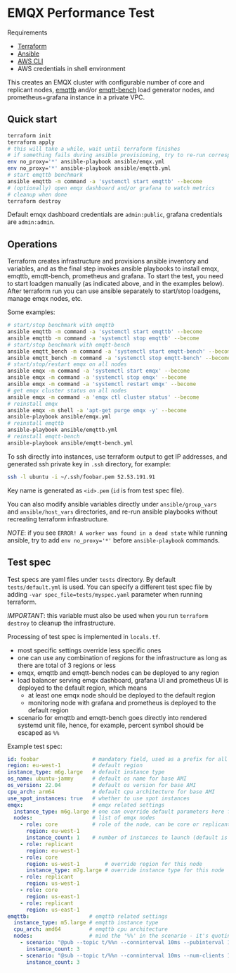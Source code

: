 # EMQX Performance Test

Requirements
- [Terraform](https://developer.hashicorp.com/terraform/downloads)
- [Ansible](https://docs.ansible.com/ansible/latest/installation_guide/intro_installation.html#installing-and-upgrading-ansible-with-pip)
- [AWS CLI](https://docs.aws.amazon.com/cli/latest/userguide/getting-started-install.html)
- AWS credentials in shell environment

This creates an EMQX cluster with configurable number of core and replicant nodes, [emqttb](https://github.com/emqx/emqttb) and/or [emqtt-bench](https://github.com/emqx/emqtt-bench) load generator nodes, and prometheus+grafana instance in a private VPC.

## Quick start

```bash
terraform init
terraform apply
# this will take a while, wait until terraform finishes
# if something fails during ansible provisioning, try to re-run corresponding playbook
env no_proxy='*' ansible-playbook ansible/emqx.yml
env no_proxy='*' ansible-playbook ansible/emqttb.yml
# start emqttb benchmark
ansible emqttb -m command -a 'systemctl start emqttb' --become
# (optionally) open emqx dashboard and/or grafana to watch metrics
# cleanup when done
terraform destroy
```

Default emqx dashboard credentials are `admin:public`, grafana credentials are `admin:admin`.

## Operations

Terraform creates infrastructure and provisions ansible inventory and variables, and as the final step invokes ansible playbooks to install emqx, emqttb, emqtt-bench, prometheus and grafana.
To start the test, you need to start loadgen manually (as indicated above, and in the examples below).
After terraform run you can use ansible separately to start/stop loadgens, manage emqx nodes, etc.

Some examples:
    
```bash
# start/stop benchmark with emqttb
ansible emqttb -m command -a 'systemctl start emqttb' --become
ansible emqttb -m command -a 'systemctl stop emqttb' --become
# start/stop benchmark with emqtt-bench
ansible emqtt_bench -m command -a 'systemctl start emqtt-bench' --become
ansible emqtt_bench -m command -a 'systemctl stop emqtt-bench' --become
# start/stop/restart emqx on all nodes
ansible emqx -m command -a 'systemctl start emqx' --become
ansible emqx -m command -a 'systemctl stop emqx' --become
ansible emqx -m command -a 'systemctl restart emqx' --become
# get emqx cluster status on all nodes
ansible emqx -m command -a 'emqx ctl cluster status' --become
# reinstall emqx
ansible emqx -m shell -a 'apt-get purge emqx -y' --become
ansible-playbook ansible/emqx.yml
# reinstall emqttb
ansible-playbook ansible/emqttb.yml
# reinstall emqtt-bench
ansible-playbook ansible/emqtt-bench.yml
```

To ssh directly into instances, use terraform output to get IP addresses, and generated ssh private key in `.ssh` directory, for example:

```bash
ssh -l ubuntu -i ~/.ssh/foobar.pem 52.53.191.91
```
Key name is generated as `<id>.pem` (`id` is from test spec file).

You can also modify ansible variables directly under `ansible/group_vars` and `ansible/host_vars` directories, and re-run ansible playbooks without recreating terraform infrastructure.

*NOTE*: if you see `ERROR! A worker was found in a dead state` while running ansible, try to add `env no_proxy='*'` before `ansible-playbook` commands.

## Test spec

Test specs are yaml files under `tests` directory. By default `tests/default.yml` is used. You can specify a different test spec file by adding `-var spec_file=tests/myspec.yaml` parameter when running terraform.

*IMPORTANT*: this variable must also be used when you run `terraform destroy` to cleanup the infrastructure.

Processing of test spec is implemented in `locals.tf`.

- most specific settings override less specific ones
- one can use any combination of regions for the infrastructure as long as there are total of 3 regions or less
- emqx, emqttb and emqtt-bench nodes can be deployed to any region
- load balancer serving emqx dashboard, grafana UI and prometheus UI is deployed to the default region, which means
  - at least one emqx node should be deployed to the default region
  - monitoring node with grafana and prometheus is deployed to the default region
- scenario for emqttb and emqtt-bench goes directly into rendered systemd unit file, hence, for example, percent symbol should be escaped as `%%`

Example test spec:

```yaml
id: foobar                 # mandatory field, used as a prefix for all resources, must be unique, but not very long
region: eu-west-1          # default region
instance_type: m6g.large   # default instance type
os_name: ubuntu-jammy      # default os name for base AMI
os_version: 22.04          # default os version for base AMI
cpu_arch: arm64            # default cpu architecture for base AMI
use_spot_instances: true   # whether to use spot instances
emqx:                      # emqx related settings
  instance_type: m6g.large # one can override default parameters here for all emqx nodes
  nodes:                   # list of emqx nodes
    - role: core           # role of the node, can be core or replicant (default is core)
      region: eu-west-1
      instance_count: 1    # number of instances to launch (default is 1)
    - role: replicant
      region: eu-west-1
    - role: core
      region: us-west-1        # override region for this node
      instance_type: m7g.large # override instance type for this node
    - role: replicant
      region: us-west-1
    - role: core
      region: us-east-1
    - role: replicant
      region: us-east-1
emqttb:                   # emqttb related settings
  instance_type: m5.large # emqttb instance type
  cpu_arch: amd64         # emqttb cpu architecture
  nodes:                  # mind the '%%' in the scenario - it's quoting for systemd unit file
    - scenario: "@pub --topic t/%%n --conninterval 10ms --pubinterval 10ms --num-clients 100 --size 1kb"
      instance_count: 3
    - scenario: "@sub --topic t/%%n --conninterval 10ms --num-clients 10"
      instance_count: 3
```
